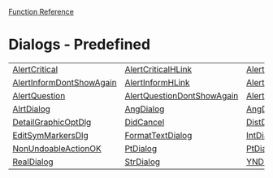 [Function Reference](../README.md)

# Dialogs - Predefined
| | | |
|---|---|---|
| [AlertCritical](../Functions/AlertCritical.md) | [AlertCriticalHLink](../Functions/AlertCriticalHLink.md) | [AlertInform](../Functions/AlertInform.md) |
| [AlertInformDontShowAgain](../Functions/AlertInformDontShowAgain.md) | [AlertInformHLink](../Functions/AlertInformHLink.md) | [AlertInformHLinkN](../Functions/AlertInformHLinkN.md) |
| [AlertQuestion](../Functions/AlertQuestion.md) | [AlertQuestionDontShowAgain](../Functions/AlertQuestionDontShowAgain.md) | [AlertSetAlwaysDoVal](../Functions/AlertSetAlwaysDoVal.md) |
| [AlrtDialog](../Functions/AlrtDialog.md) | [AngDialog](../Functions/AngDialog.md) | [AngDialog3D](../Functions/AngDialog3D.md) |
| [DetailGraphicOptDlg](../Functions/DetailGraphicOptDlg.md) | [DidCancel](../Functions/DidCancel.md) | [DistDialog](../Functions/DistDialog.md) |
| [EditSymMarkersDlg](../Functions/EditSymMarkersDlg.md) | [FormatTextDialog](../Functions/FormatTextDialog.md) | [IntDialog](../Functions/IntDialog.md) |
| [NonUndoableActionOK](../Functions/NonUndoableActionOK.md) | [PtDialog](../Functions/PtDialog.md) | [PtDialog3D](../Functions/PtDialog3D.md) |
| [RealDialog](../Functions/RealDialog.md) | [StrDialog](../Functions/StrDialog.md) | [YNDialog](../Functions/YNDialog.md) |

